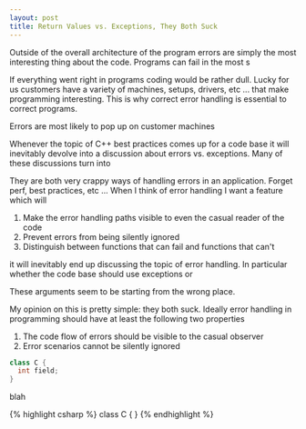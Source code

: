 ```yaml
---
layout: post
title: Return Values vs. Exceptions, They Both Suck 
---
```


Outside of the overall architecture of the program errors are simply the most interesting thing about the code.  Programs can fail in the most s

If everything went right in programs coding would be rather dull.  Lucky for us customers have a variety of machines, setups, drivers, etc ... that make programming interesting.  This is why correct error handling is essential to correct programs.  

Errors are most likely to pop up on customer machines  


Whenever the topic of C++ best practices comes up for a code base it will inevitably devolve into a discussion about errors vs. exceptions.  Many of these discussions turn into 

They are both very crappy ways of handling errors in an application.  Forget perf, best practices, etc ...  When I think of error handling I want a feature which will 

1. Make the error handling paths visible to even the casual reader of the code
2. Prevent errors from being silently ignored
3. Distinguish between functions that can fail and functions that can't 



 it will inevitably end up discussing the topic of error handling.  In particular whether the code base should use exceptions or 

These arguments seem to be starting from the wrong place.  

My opinion on this is pretty simple: they both suck.  Ideally error handling in programming should have at least the following two properties

1. The code flow of errors should be visible to the casual observer 
2. Error scenarios cannot be silently ignored 

```csharp
class C {
  int field;
}
```

blah
    
{% highlight csharp %}
class C { } 
{% endhighlight %} 
    



